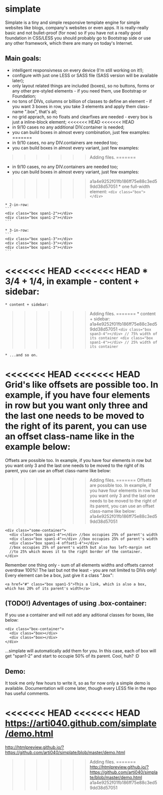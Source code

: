 
simplate
========

Simplate is a tiny and simple responsive template engine for simple websites like blogs, company's websites or even apps.
It is really-really basic and not bullet-proof (for now) so if you have not a really good foundation in CSS/LESS you should probably go to Bootstrap side or use any other framework, which there are many on today's Internet.

Main goals:
-----------
  - intelligent responsivness on every device (I'm still working on it!);
  - configure with just one LESS or SASS file (SASS version will be available later);
  - only layout related things are included (boxes), so no buttons, forms or any other pre-styled elements - if you need them, use Bootstrap or Foundation;
  - no tons of DIVs, columns or billion of classes to define an element - if you want 3 boxes in row, you take 3 elements and apply them class-name ".box", that's all;
  - no grid apprach, so no floats and clearfixes are needed - every box is just a inline-block element;
<<<<<<< HEAD
<<<<<<< HEAD
  - in 9/10 cases no any additional DIV.container is needed;
  - you can build boxes in almost every combination, just few examples:
=======
  - in 9/10 cases, no any DIV.containers are needed too;
  - you can build boxes in almost every variant, just few examples:
>>>>>>> Adding files.
=======
  - in 9/10 cases, no any DIV.containers are needed too;
  - you can build boxes in almost every variant, just few examples:
>>>>>>> a1a4e9252f01fb186ff75e88c3ed59dd38d57051
    * one full-width element:
    ```<div class="box"></div>```
    
    * 2-in-row:
    ```
    <div class="box span1-2"></div>
    <div class="box span1-2"></div>
    ```
    
    * 3-in-row:
    ```
    <div class="box span1-3"></div>
    <div class="box span1-3"></div>
    <div class="box span1-3"></div>
    ```
    
<<<<<<< HEAD
<<<<<<< HEAD
    * 3/4 + 1/4, in example - content + sidebar:
=======
    * content + sidebar:
>>>>>>> Adding files.
=======
    * content + sidebar:
>>>>>>> a1a4e9252f01fb186ff75e88c3ed59dd38d57051
    ```
    <div class="box span3-4"></div> // 75% width of its container
    <div class="box span1-4"></div> // 25% width of its container
    ```
    
    * ...and so on. 

<<<<<<< HEAD
<<<<<<< HEAD
Grid's like offsets are possible too. In example, if you have four elements in row but you want only three and the last one needs to be moved to the right of its parent, you can use an offset class-name like in the example below:
=======
Offsets are possible too. In example, if you have four elements in row but you want only 3 and the last one needs to be moved to the right of its parent, you can use an offset class-name like below:
>>>>>>> Adding files.
=======
Offsets are possible too. In example, if you have four elements in row but you want only 3 and the last one needs to be moved to the right of its parent, you can use an offset class-name like below:
>>>>>>> a1a4e9252f01fb186ff75e88c3ed59dd38d57051
```
<div class="some-container">
  <div class="box span1-4"></div> //box occupies 25% of parent's width
  <div class="box span1-4"></div> //box occupies 25% of parent's width
  <div class="box span1-4 offset1-4"></div> 
  //box occupies 25% of parent's width but also has left-margin set 
  //to 25% which moves it to the right border of the container.
</div>
```
Remember one thing only - sum of all elements widths and offsets cannot overdraw 100%!
The last but not the least - you are not limited to DIVs only! Every element can be a box, just give it a class ".box":
```
<a href="#" class="box span1-5">This a link, which is also a box, which has 20% of its parent's width</a>
```

(TODO!) Adventages of using .box-container:
-----------------------------------
If you use a container and will not add any aditional classes for boxes, like below:
```
<div class="box-container">
  <div class="box></div>
  <div class="box></div>
</div>
```

...simplate will automatically add them for you. In this case, each of box will get "span1-2" and start to occupie 50% of its parent. Cool, huh? :D


Demo:
-----
It took me only few hours to write it, so as for now only a simple demo is available. Documentation will come later, though every LESS file in the repo has useful comments.

<<<<<<< HEAD
<<<<<<< HEAD
https://arti040.github.com/simplate/demo.html
=======
http://htmlpreview.github.io/?https://github.com/arti040/simplate/blob/master/demo.html
>>>>>>> Adding files.
=======
http://htmlpreview.github.io/?https://github.com/arti040/simplate/blob/master/demo.html
>>>>>>> a1a4e9252f01fb186ff75e88c3ed59dd38d57051
